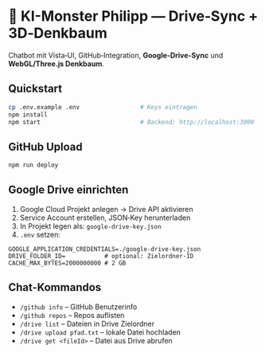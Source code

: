 # 🤖 KI-Monster Philipp — Drive‑Sync + 3D‑Denkbaum
Chatbot mit Vista‑UI, GitHub‑Integration, **Google‑Drive‑Sync** und **WebGL/Three.js Denkbaum**.

## Quickstart
```bash
cp .env.example .env                 # Keys eintragen
npm install
npm start                            # Backend: http://localhost:3000
```
## GitHub Upload
```bash
npm run deploy
```

## Google Drive einrichten
1. Google Cloud Projekt anlegen → Drive API aktivieren
2. Service Account erstellen, JSON‑Key herunterladen
3. In Projekt legen als: `google-drive-key.json`
4. `.env` setzen:
```
GOOGLE_APPLICATION_CREDENTIALS=./google-drive-key.json
DRIVE_FOLDER_ID=           # optional: Zielordner-ID
CACHE_MAX_BYTES=2000000000 # 2 GB
```
## Chat-Kommandos
- `/github info`             – GitHub Benutzerinfo
- `/github repos`            – Repos auflisten
- `/drive list`              – Dateien in Drive Zielordner
- `/drive upload pfad.txt`   – lokale Datei hochladen
- `/drive get <fileId>`      – Datei aus Drive abrufen
